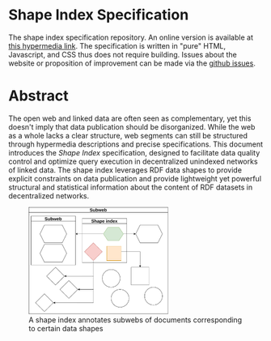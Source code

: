 # Shape Index Specification

The shape index specification repository.
An online version is available at [this hypermedia link](https://constraintautomaton.github.io/shape-index-specification/).
The specification is written in "pure" HTML, Javascript, and CSS thus does not require building.
Issues about the website or proposition of improvement can be made via the [github issues](https://github.com/constraintAutomaton/shape-index-specification/issues).

# Abstract

The open web and linked data are often seen as complementary,
yet this doesn't imply that data publication should be disorganized.
While the web as a whole lacks a clear structure,
web segments can still be structured through hypermedia descriptions and precise specifications.
This document introduces the <em>Shape Index</em> specification,
designed to facilitate data quality control and optimize query execution in decentralized unindexed networks of
linked
data.
The shape index leverages RDF data shapes to provide explicit constraints on data publication and provide
lightweight yet
powerful structural and statistical information about the content of RDF datasets in decentralized networks.

<figure>
    <img src="./figure/shape_index.drawio.svg" alt="A schematic representation of a shape index" width="65%" height="auto" />
    <figcaption>A shape index annotates subwebs of documents corresponding to certain data shapes</figcaption>
</figure>
